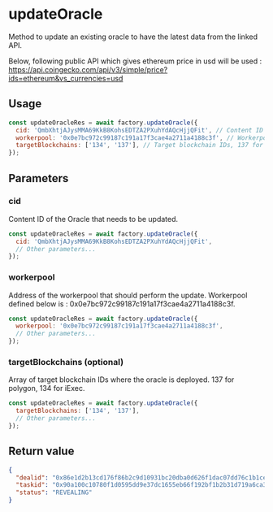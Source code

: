 # updateOracle

Method to update an existing oracle to have the latest data from the linked API.

Below, following public API which gives ethereum price in usd will be used :
<https://api.coingecko.com/api/v3/simple/price?ids=ethereum&vs_currencies=usd>

## Usage

```js
const updateOracleRes = await factory.updateOracle({
  cid: 'QmbXhtjAJysMMA69KkB8KohsEDTZA2PXuhYdAQcHjjQFit', // Content ID of the Oracle
  workerpool: '0x0e7bc972c99187c191a17f3cae4a2711a4188c3f', // Workerpool address (required)
  targetBlockchains: ['134', '137'], // Target blockchain IDs, 137 for polygon, 134 for iExec (required)
});
```

## Parameters

### cid

Content ID of the Oracle that needs to be updated.

```js
const updateOracleRes = await factory.updateOracle({
  cid: 'QmbXhtjAJysMMA69KkB8KohsEDTZA2PXuhYdAQcHjjQFit',
  // Other parameters...
});
```

### workerpool

Address of the workerpool that should perform the update. Workerpool defined
below is : 0x0e7bc972c99187c191a17f3cae4a2711a4188c3f.

```js
const updateOracleRes = await factory.updateOracle({
  workerpool: '0x0e7bc972c99187c191a17f3cae4a2711a4188c3f',
  // Other parameters...
});
```

### targetBlockchains (optional)

Array of target blockchain IDs where the oracle is deployed. 137 for polygon,
134 for iExec.

```js
const updateOracleRes = await factory.updateOracle({
  targetBlockchains: ['134', '137'],
  // Other parameters...
});
```

## Return value

```json
{
  "dealid": "0x86e1d2b13cd176f86b2c9d10931bc20dba0d626f1dac07dd76c1b1cec569f232",
  "taskid": "0x90a100c10780f1d0595dd9e37dc1655eb66f192bf1b2b31d719a6ca3c6b62d07",
  "status": "REVEALING"
}
```
